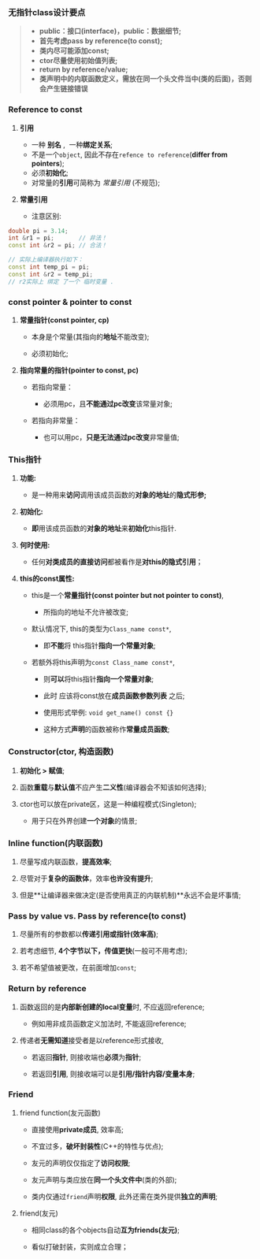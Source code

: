 ### 无指针class设计要点
>* **public：接口(interface)，public：数据细节;**
>* **首先考虑pass by reference(to const);**
>* **类内尽可能添加const;**
>* **ctor尽量使用初始值列表;**
>* **return by reference/value;**
>* **类声明中的内联函数定义，需放在同一个头文件当中(类的后面)，否则会产生链接错误**

### Reference to const 
1. **引用**
    * 一种 **别名** ,  一种**绑定关系**;
    * 不是一个`object`, 因此不存在`refence to reference`(**differ from pointers**);
    * 必须**初始化**;
    * 对常量的**引用**可简称为 *常量引用* (不规范);

2. **常量引用**
    * 注意区别:
```cpp
double pi = 3.14;
int &r1 = pi;       // 非法！
const int &r2 = pi;	// 合法！

// 实际上编译器执行如下：
const int temp_pi = pi;
const int &r2 = temp_pi;
// r2实际上 绑定 了一个 临时变量 .
```

### const pointer  &  pointer to const

1. **常量指针(const pointer, cp)**

    * 本身是个常量(其指向的**地址**不能改变);
    
    * 必须初始化;

2. **指向常量的指针(pointer to const, pc)**

    * 若指向常量：
    
        * 必须用pc，且**不能通过pc改变**该常量对象;
        
    * 若指向非常量：
    
        * 也可以用pc，**只是无法通过pc改变**非常量值;


### This指针
1. **功能:**

    * 是一种用来**访问**调用该成员函数的**对象的地址**的**隐式形参;**
    
2. **初始化:**

    * **即**用该成员函数的**对象的地址**来**初始化**this指针.
    
3. **何时使用:**

    * 任何**对类成员的直接访问**都被看作是**对this的隐式引用**；
    
4. **this的const属性:**

    * this是一个**常量指针(const pointer but not pointer to const)**,
    
        * 所指向的地址不允许被改变;
        
    * 默认情况下, this的类型为`Class_name const*`,
    
        * 即**不能**将 this指针**指向一个常量对象**;
        
    * 若额外将this声明为`const Class_name const*`,
    
        * 则**可以**将this指针**指向一个常量对象**;
        
        * 此时 应该将const放在**成员函数参数列表** 之后;
        
        * 使用形式举例: `void get_name() const {}`
        
        * 这种方式**声明**的函数被称作**常量成员函数**;

### Constructor(ctor, 构造函数)

1. **初始化 > 赋值**;

2. 函数**重载**与**默认值**不应产生**二义性**(编译器会不知该如何选择);

3. ctor也可以放在private区，这是一种编程模式(Singleton);

    * 用于只在外界创建**一个对象**的情景;

### Inline function(内联函数)

1. 尽量写成内联函数，**提高效率**;

2. 尽管对于**复杂的函数体**，效率**也许没有提升**;

3. 但是**让编译器来做决定(是否使用真正的内联机制)**永远不会是坏事情;

### Pass by value  vs.  Pass by reference(to const)

1. 尽量所有的参数都以**传递引用或指针(效率高)**;

2. 若考虑细节, **4个字节以下，传值更快**(一般可不用考虑);

3. 若不希望值被更改，在前面增加`const`;

### Return by reference

1. 函数返回的是**内部新创建的local变量**时, 不应返回reference;

    * 例如用非成员函数定义加法时, 不能返回reference;
    
2. 传递者**无需知道**接受者是以reference形式接收, 

    * 若返回**指针**, 则接收端也**必须**为**指针**;
    
    * 若返回**引用**, 则接收端可以是**引用/指针内容/变量本身**;

### Friend

1. friend function(友元函数)

    * 直接使用**private成员**, 效率高;
    
    * 不宜过多，**破坏封装性**(C++的特性与优点);
    
    * 友元的声明仅仅指定了**访问权限**;
    
    * 友元声明与类应放在**同一个头文件中**(类的外部);
    
    * 类内仅通过`friend`声明**权限**, 此外还需在类外提供**独立的声明**;
    
2. friend(友元)

    * 相同class的各个objects自动**互为friends(友元)**;
    
    * 看似打破封装，实则成立合理；



